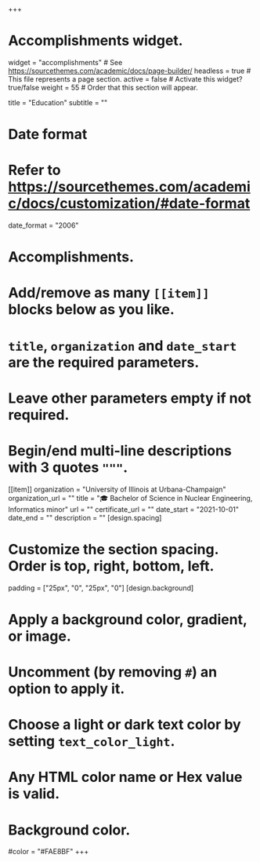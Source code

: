 +++
# Accomplishments widget.
widget = "accomplishments"  # See https://sourcethemes.com/academic/docs/page-builder/
headless = true  # This file represents a page section.
active = false  # Activate this widget? true/false
weight = 55  # Order that this section will appear.

title = "Education"
subtitle = ""

# Date format
#   Refer to https://sourcethemes.com/academic/docs/customization/#date-format
date_format = "2006"

# Accomplishments.
#   Add/remove as many `[[item]]` blocks below as you like.
#   `title`, `organization` and `date_start` are the required parameters.
#   Leave other parameters empty if not required.
#   Begin/end multi-line descriptions with 3 quotes `"""`.

[[item]]
  organization = "University of Illinois at Urbana-Champaign"
  organization_url = ""
  title = "🎓 Bachelor of Science in Nuclear Engineering, Informatics minor"
  url = ""
  certificate_url = ""
  date_start = "2021-10-01"
  date_end = ""
  description = ""
[design.spacing]
  # Customize the section spacing. Order is top, right, bottom, left.
  padding = ["25px", "0", "25px", "0"]
[design.background]
  # Apply a background color, gradient, or image.
  #   Uncomment (by removing `#`) an option to apply it.
  #   Choose a light or dark text color by setting `text_color_light`.
  #   Any HTML color name or Hex value is valid.
  
  # Background color.
   #color = "#FAE8BF"
+++
